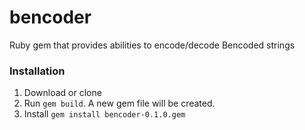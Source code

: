 # bencoder
Ruby gem that provides abilities to encode/decode Bencoded strings

### Installation
1. Download or clone
2. Run `gem build`. A new gem file will be created.
3. Install `gem install bencoder-0.1.0.gem`
